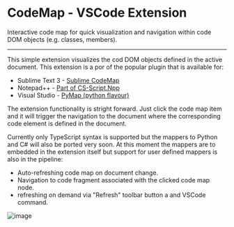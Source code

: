 # CodeMap - VSCode Extension

Interactive code map for quick visualization and navigation within code DOM objects (e.g. classes, members).
<hr/>

This simple extension visualizes the cod DOM objects defined in the active document. This extension is a por of the popular plugin that is available for:
* Sublime Text 3 - [Sublime CodeMap](https://github.com/oleg-shilo/sublime-codemap/blob/master/README.md)
* Notepad++ - [Part of CS-Script.Npp](https://github.com/oleg-shilo/cs-script.npp/blob/master/README.md)
* Visual Studio - [PyMap (python flavour)](https://marketplace.visualstudio.com/items?itemName=OlegShilo.PyMap)

The extension functionality is stright forward. Just click the code map item and it will trigger the navigation to the document where the corresponding code element is defined in the document.

Currently only TypeScript syntax is supported but the mappers to Python and C# will also be ported very soon. At this moment the mappers are to embedded in the extension itself but support for user defined mappers is also in the pipeline:

* Auto-refreshing code map on document change.
* Navigation to code fragment associated with the clicked code map node.
* refreshing on demand via "Refresh" toolbar button a and VSCode command.

![image](https://raw.githubusercontent.com/oleg-shilo/codemap.vscode/master/resources/images/codemap_vscode.gif)



